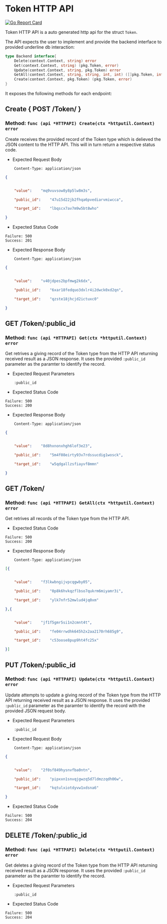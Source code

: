 Token HTTP API 
===============================

[![Go Report Card](https://goreportcard.com/badge/github.com/gokit/tenancykit/pkg/resources/tokenapi)](https://goreportcard.com/report/github.com/gokit/tenancykit/pkg/resources/tokenapi)

Token HTTP API is a auto generated http api for the struct `Token`.

The API expects the user to implement and provide the backend interface to provided underline db interaction:

```go
type Backend interface{
    Delete(context.Context, string) error
    Get(context.Context, string) (pkg.Token, error)
    Update(context.Context, string, pkg.Token) error
    GetAll(context.Context, string, string, int, int) ([]pkg.Token, int, error)
    Create(context.Context, pkg.Token) (pkg.Token, error)
}
```

It exposes the following methods for each endpoint:

## Create { POST /Token/ }
### Method: `func (api *HTTPAPI) Create(ctx *httputil.Context) error`

Create receives the provided record of the Token type which is delieved the 
JSON content to the HTTP API. This will in turn return a respective status code.

- Expected Request Body

```http
    Content-Type: application/json
```

```json
{


    "value":	"mq9vuvsow8y8p5lw8m3s",

    "public_id":	"47u15d22jb2fhqa6pvediarvmiwcca",

    "target_id":	"lbqscx7av7m9w5bt8who"

}
```

- Expected Status Code

```
Failure: 500
Success: 201
```

- Expected Response Body

```http
    Content-Type: application/json
```

```json
{


    "value":	"v40jdpes2bpfmwg2k6dx",

    "public_id":	"6xar18fedquo3dxlr4i2dwck0xd2qn",

    "target_id":	"qzste18jhcjd2ictuxc0"

}
```

## GET /Token/:public_id
### Method: `func (api *HTTPAPI) Get(ctx *httputil.Context) error`

Get retrives a giving record of the Token type from the HTTP API returning received result as a JSON
response. It uses the provided `:public_id` parameter as the paramter to identify the record.

- Expected Request Parameters

```
    :public_id
```

- Expected Status Code

```
Failure: 500
Success: 200
```

- Expected Response Body

```http
    Content-Type: application/json
```

```json
{


    "value":	"8d8hxnonxhgh6lof3e23",

    "public_id":	"5m4f08eirty93v7rdssucdig1wosck",

    "target_id":	"w5qdgallzsfiayvf8mmn"

}
```

## GET /Token/
### Method: `func (api *HTTPAPI) GetAll(ctx *httputil.Context) error`

Get retrives all records of the Token type from the HTTP API.

- Expected Status Code

```
Failure: 500
Success: 200
```

- Expected Response Body

```http
    Content-Type: application/json
```

```json
[{


    "value":	"f3lkwbngijvpcqgwby05",

    "public_id":	"0p8k6hvkqzflbso7qukrm6miyamr3i",

    "target_id":	"ylk7nfr52mwlud4jq0xm"

},{


    "value":	"jf1f5gmr5si1n2cmnt4t",

    "public_id":	"fe04rrwdhk645h2x2aa2170rh685g9",

    "target_id":	"c53oose8pup9ht4fc25x"

}]
```

## PUT /Token/:public_id
### Method: `func (api *HTTPAPI) Update(ctx *httputil.Context) error`

Update attempts to update a giving record of the Token type from the HTTP API returning received result as a JSON
response. It uses the provided `:public_id` parameter as the paramter to identify the record with the provided JSON request body.

- Expected Request Parameters

```
    :public_id
```

- Expected Request Body

```http
    Content-Type: application/json
```

```json
{


    "value":	"2f0sf849hysnvfba0ntn",

    "public_id":	"pipxxn1snvqjgwzq5d7ldmzzqdh06w",

    "target_id":	"kqtulxiotdyvw1xdsna6"

}
```

- Expected Status Code

```
Failure: 500
Success: 204
```

## DELETE /Token/:public_id
### Method: `func (api *HTTPAPI) Delete(ctx *httputil.Context) error`

Get deletes a giving record of the Token type from the HTTP API returning received result as a JSON
response. It uses the provided `:public_id` parameter as the paramter to identify the record.

- Expected Request Parameters

```
    :public_id
```

- Expected Status Code

```
Failure: 500
Success: 204
```

